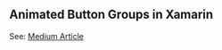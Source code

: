 ## Animated Button Groups in Xamarin

See: [Medium Article](https://medium.com/@kennethastewart/animated-button-groups-in-xamarin-forms-8aa75fcec58e) 
